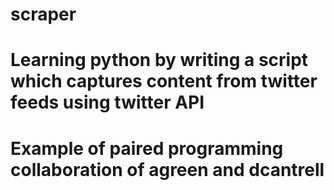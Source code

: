 # scraper
#
# Learning python by writing a script which captures content from twitter feeds using twitter API
# Example of paired programming collaboration of agreen and dcantrell
